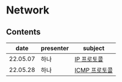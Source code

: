 # Network

## Contents

| date     | presenter | subject       |
| -------- | --------- | ------------- |
| 22.05.07 | 하나      | [IP 프로토콜](./ip_protocol_hanah.md) |
| 22.05.28 | 하나      | [ICMP 프로토콜](./ICMP_hanah.md) |
